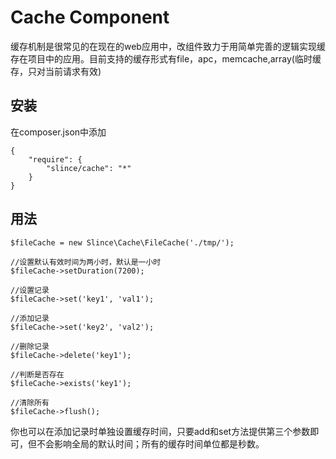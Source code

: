 ﻿# Cache Component

缓存机制是很常见的在现在的web应用中，改组件致力于用简单完善的逻辑实现缓存在项目中的应用。目前支持的缓存形式有file，apc，memcache,array(临时缓存，只对当前请求有效)

## 安装

在composer.json中添加
```
{
    "require": {
        "slince/cache": "*"
    }
}
```
## 用法
```
$fileCache = new Slince\Cache\FileCache('./tmp/');

//设置默认有效时间为两小时，默认是一小时
$fileCache->setDuration(7200);

//设置记录
$fileCache->set('key1', 'val1');

//添加记录
$fileCache->set('key2', 'val2');

//删除记录
$fileCache->delete('key1');

//判断是否存在
$fileCache->exists('key1');

//清除所有
$fileCache->flush();
```
你也可以在添加记录时单独设置缓存时间，只要add和set方法提供第三个参数即可，但不会影响全局的默认时间；所有的缓存时间单位都是秒数。
